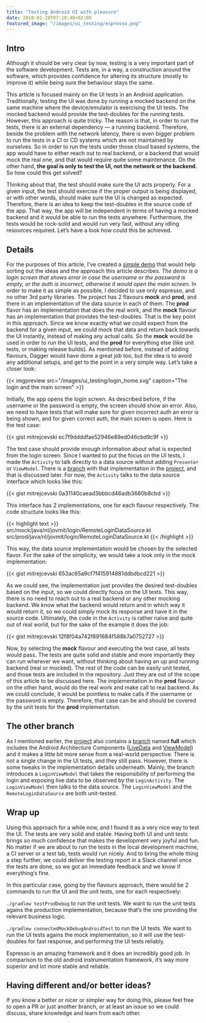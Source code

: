 ```yaml
---
title: "Testing Android UI with pleasure"
date: 2018-01-28T07:19:48+02:00
featured_image: "/images/ui_testing/espresso.png"
---
```


## Intro
Although it should be very clear by now, testing is a very important part of the software development. Tests are, in a way, a construction around the software, which provides confidence for altering its structure (mostly to improve it) while being sure the behaviour stays the same.

This article is focused mainly on the UI tests in an Android application. Traditionally, testing the UI was done by running a mocked backend on the same machine where the device/emulator is exercising the UI tests. The mocked backend would provide the test-doubles for the running tests. However, this approach is quite tricky. The reason is that, in order to run the tests, there is an external dependency — a running backend. Therefore, beside the problem with the network latency, there is even bigger problem to run the tests in a CI or CD systems which are not maintained by ourselves. So in order to run the tests under those cloud based systems, the app would have to either reach out to real backend, or a backend that would mock the real one, and that would require quite some maintenance. On the other hand, **the goal is only to test the UI, not the network or the backend**. So how could this get solved?

Thinking about that, the test should make sure the UI acts properly. For a given input, the test should exercise if the proper output is being displayed, or with other words, should make sure the UI is changed as expected. Therefore, there is an idea to keep the test-doubles in the source code of the app. That way, the app will be independent in terms of having a mocked backend and it would be able to run the tests anywhere. Furthermore, the tests would be rock-solid and would run very fast, without any idling resources required. Let’s have a look how could this be achieved.

## Details
For the purposes of this article, I’ve created a [simple demo](https://github.com/mitrejcevski/ui-testing) that would help sorting out the ideas and the approach this article describes. *The demo is a login screen that shows error in case the username or the password is empty, or the auth is incorrect, otherwise it would open the main screen*. In order to make it as simple as possible, I decided to use only espresso, and no other 3rd party libraries. The project has 2 flavours **mock** and **prod**, and there in an implementation of the data source in each of them. The **prod** flavor has an implementation that does the real work, and the **mock** flavour has an implementation that provides the test-doubles. That is the key point in this approach. Since we know exactly what we could expect from the backend for a given input, we could mock that data and return back towards the UI instantly, instead of making any actual calls. So the **mock** would be used in order to run the UI tests, and the **prod** for everything else (like unit tests, or making release builds). As mentioned before, instead of adding flavours, Dagger would have done a great job too, but the idea is to avoid any additional setups, and get to the point in a very simple way. Let’s take a closer look:

{{< imgpreview src="/images/ui_testing/login_home.svg" caption="The login and the main screen" >}}

Initially, the app opens the login screen. As described before, if the username or the password is empty, the screen should show an error. Also, we need to have tests that will make sure for given incorrect auth an error is being shown, and for given correct auth, the main screen is open. Here is the test case:

{{< gist mitrejcevski ec7f9ddddfae52946e89ed046cbd9c9f >}}

The test case should provide enough information about what is expected from the login screen. Since I wanted to put the focus on the UI tests, I made the `Activity` to talk directly to a data source without adding `Presenter` or `ViewModel`. There is a [branch](https://github.com/mitrejcevski/ui-testing/tree/full) with that implementation in the [project](https://github.com/mitrejcevski/ui-testing), and that is discussed later. For now, the `Activity` talks to the data source interface which looks like this:

{{< gist mitrejcevski 0a31140caead3bbbcd46adb3680b8cbd >}}

This interface has 2 implementations, one for each flavour respectively. The code structure looks like this:

{{< highlight text >}}
src/mock/java/nl/jovmit/login/RemoteLoginDataSource.kt
src/prod/java/nl/jovmit/login/RemoteLoginDataSource.kt
{{< /highlight >}}

This way, the data source implementation would be chosen by the selected flavor. For the sake of the simplicity, we would take a look only in the mock implementation:

{{< gist mitrejcevski 653ac65a9cf7f415914881ddbdbcd221 >}}

As we could see, the implementation just provides the desired test-doubles based on the input, so we could directly focus on the UI tests. This way, there is no need to reach out to a real backend or any other mocking backend. We know what the backend would return and in which way it would return it, so we could simply mock its response and have it in the source code. Ultimately, the code in the `Activity` is rather naive and quite out of real world, but for the sake of the example it does the job:

{{< gist mitrejcevski 12f8f04a742f891684f588b7a0752727 >}}

Now, by selecting the **mock** flavour and executing the test case, all tests would pass. The tests are quite solid and stable and more importantly they can run wherever we want, without thinking about having an up and running backend (real or mocked). The rest of the code can be easily unit tested, and those tests are included in the repository. Just they are out of the scope of this article to be discussed here. The implementation in the **prod** flavour on the other hand, would do the real work and make call to real backend. As we could conclude, it would be pointless to make calls if the username or the password is empty. Therefore, that case can be and should be covered by the unit tests for the **prod** implementation.

## The other branch
As I mentioned earlier, the [project](https://github.com/mitrejcevski/ui-testing) also contains a [branch](https://github.com/mitrejcevski/ui-testing/tree/full) named **full** which includes the Android Architecture Components ([LiveData](https://developer.android.com/topic/libraries/architecture/livedata.html) and [ViewModel](https://developer.android.com/topic/libraries/architecture/viewmodel.html)) and it makes a little bit more sense from a real-world perspective. There is not a single change in the UI tests, and they still pass. However, there is some tweaks in the implementation details underneath. Mainly, the branch introduces a `LoginViewModel` that takes the responsibility of performing the login and exposing live data to be observed by the `LoginActivity`. The `LoginViewModel` then talks to the data source. The `LoginViewModel` and the `RemoteLoginDataSource` are both unit-tested.

## Wrap up
Using this approach for a while now, and I found it as a very nice way to test the UI. The tests are very solid and stable. Having both UI and unit tests brings so much confidence that makes the development very joyful and fun. No matter if we are about to run the tests in the local development machine, a CI server or a test lab, tests would run nicely. And to bring the whole thing a step further, we could deliver the testing report in a Slack channel once the tests are done, so we got an immediate feedback and we know if everything’s fine.

In this particular case, going by the flavours approach, there would be 2 commands to run the UI and the unit tests, one for each respectively:

`./gradlew testProdDebug` to run the unit tests. We want to run the unit tests agains the production implementation, because that’s the one providing the relevant business logic.

`./gradlew connectedMockDebugAndroidTest` to run the UI tests. We want to run the UI tests agains the mock implementation, so it will use the test-doubles for fast response, and performing the UI tests reliably.

Espresso is an amazing framework and it does an incredibly good job. In comparison to the old android instrumentation framework, it’s way more superior and lot more stable and reliable.

## Having different and/or better ideas?
If you know a better or nicer or simpler way for doing this, please feel free to open a PR or just another branch, or at least an issue so we could discuss, share knowledge and learn from each other.

